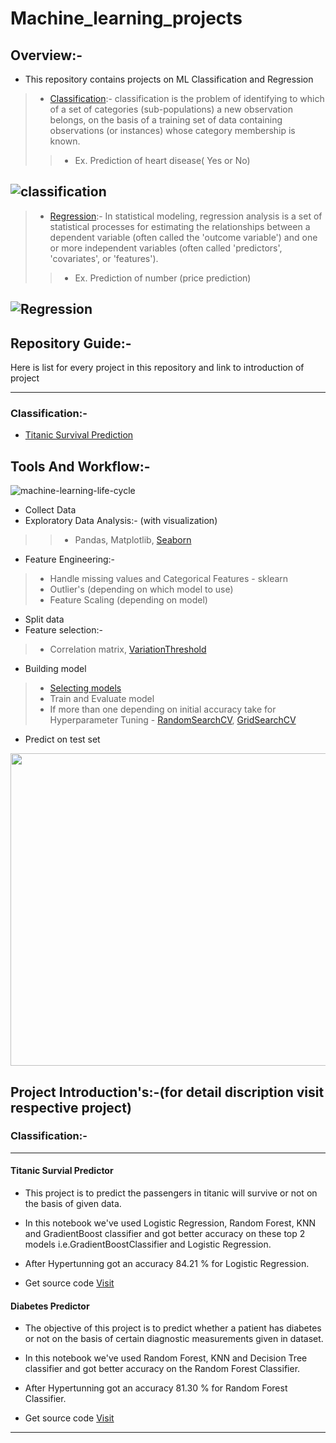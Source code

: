 # Machine_learning_projects

## Overview:-
* This repository contains projects on ML Classification and Regression
>* [Classification](https://en.wikipedia.org/wiki/Statistical_classification):-  classification is the problem of identifying to which of a set of categories (sub-populations) a new observation belongs, 
on the basis of a training set of data containing observations (or instances) whose category membership is known.
>>* Ex. Prediction of heart disease( Yes or No)

![classification](https://user-images.githubusercontent.com/75840165/109419751-04d5c900-79f5-11eb-93b6-004d2875116b.png)
------------------------------------------------------------------

>* [Regression](https://en.wikipedia.org/wiki/Regression_analysis):- In statistical modeling, regression analysis is a set of statistical processes for estimating the relationships between a dependent 
variable (often called the 'outcome variable') and one or more independent variables (often called 'predictors', 'covariates', or 'features').
>>* Ex. Prediction of number (price prediction)

![Regression](https://user-images.githubusercontent.com/75840165/109419745-ff787e80-79f4-11eb-9f1d-55646eb0dce8.png)
--------------------------------------------------

## Repository Guide:-
Here is list for every project in this repository and link to introduction of project

--------------------------------------------------
### Classification:-
* <a href="#Titanic">Titanic Survival Prediction</a>


## Tools And Workflow:-

![machine-learning-life-cycle](https://user-images.githubusercontent.com/75840165/114572787-6dbb8c80-9c95-11eb-8865-d8bf0d677f68.png)

* Collect Data
* Exploratory Data Analysis:- (with visualization)
>>* Pandas, Matplotlib, [Seaborn](https://seaborn.pydata.org/)
* Feature Engineering:-
>* Handle missing values and Categorical Features - sklearn
>* Outlier's (depending on which model to use)
>* Feature Scaling (depending on model)
* Split data
* Feature selection:-
>* Correlation matrix, [VariationThreshold](https://scikit-learn.org/stable/modules/generated/sklearn.feature_selection.VarianceThreshold.html)
* Building model 
>* [Selecting models](https://scikit-learn.org/stable/tutorial/machine_learning_map/index.html)
>* Train and Evaluate model
>* If more than one depending on initial accuracy take for Hyperparameter Tuning - [RandomSearchCV](https://scikit-learn.org/stable/modules/generated/sklearn.model_selection.RandomizedSearchCV.html#sklearn.model_selection.RandomizedSearchCV), [GridSearchCV](https://scikit-learn.org/stable/modules/generated/sklearn.model_selection.GridSearchCV.html)
* Predict on test set

<img src="https://user-images.githubusercontent.com/75840165/109416819-79553b80-79e6-11eb-9b75-a0861894af1c.png" height=500, width=700/>

## Project Introduction's:-(for detail discription visit respective project)

### Classification:-
-----------------------------------------------

<h4 id='Titanic'> Titanic Survial Predictor</h4>

* This project is to predict the passengers in titanic will survive or not on the basis of given data.
* In this notebook we've used Logistic Regression, Random Forest, KNN and GradientBoost classifier and got better accuracy on these top 2 models i.e.GradientBoostClassifier and Logistic Regression.
* After Hypertunning got an accuracy 84.21 % for Logistic Regression.

* Get source code [Visit][Titanic]

<h4 id='Diabetes'> Diabetes Predictor</h4>

* The objective of this project is to predict whether a patient has diabetes or not on the basis of certain diagnostic measurements given in dataset.
* In this notebook we've used Random Forest, KNN and Decision Tree classifier and got better accuracy on the Random Forest Classifier.
* After Hypertunning got an accuracy 81.30 % for Random Forest Classifier.

* Get source code [Visit][Diabetes]
-------------------------------------------------------------------------------------------------------------------------------------------------------------------------







<!-- Classification Links-->
[Titanic]: https://github.com/ShreyasKadam77/Machine_Learning_Projects/tree/master/Classification_problems/Titanic_survival_predictions
[Diabetes]:
https://github.com/ShreyasKadam77/Machine_Learning_Projects/tree/master/Classification_problems/Diabetes_predictor




